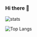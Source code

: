 ### Hi there 👋

![stats](https://github-readme-stats.vercel.app/api?username=liam-harrison&show_icons=true&theme=dark&count_private=true)

![Top Langs](https://github-readme-stats.vercel.app/api/top-langs/?username=liam-harrison&theme=dark&layout=compact&hide=asp)
